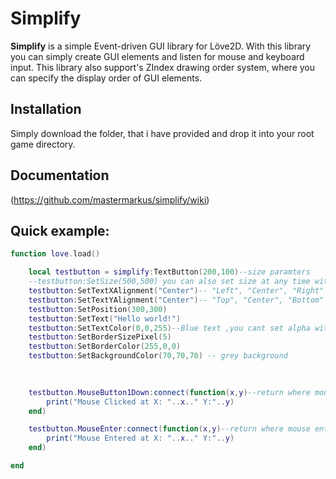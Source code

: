 # Simplify
**Simplify** is a simple Event-driven GUI library for Löve2D. With this library you can simply create GUI elements and listen for mouse and keyboard input. This library also support's ZIndex drawing order system, where you can specify the display order of GUI elements.

## Installation
Simply download the folder, that i have provided and drop it into your root game directory.


## Documentation
(https://github.com/mastermarkus/simplify/wiki)


## Quick example:

```lua
function love.load()

    local testbutton = simplify:TextButton(200,100)--size paramters
    --testbutton:SetSize(500,500) you can also set size at any time with :SetSize()
    testbutton:SetTextXAlignment("Center")-- "Left", "Center", "Right"
    testbutton:SetTextYAlignment("Center")-- "Top", "Center", "Bottom"
    testbutton:SetPosition(300,300)
    testbutton:SetText("Hello world!")
    testbutton:SetTextColor(0,0,255)--Blue text ,you cant set alpha with this method directly
    testbutton:SetBorderSizePixel(5)
    testbutton:SetBorderColor(255,0,0)
    testbutton:SetBackgroundColor(70,70,70) -- grey background
    

 
    testbutton.MouseButton1Down:connect(function(x,y)--return where mouse clicked on button
        print("Mouse Clicked at X: "..x.." Y:"..y)
    end)

    testbutton.MouseEnter:connect(function(x,y)--return where mouse entered on button
        print("Mouse Entered at X: "..x.." Y:"..y)
    end)

end
```
